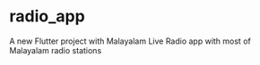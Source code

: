 # radio_app

A new Flutter project with Malayalam Live Radio app with most of Malayalam radio stations

